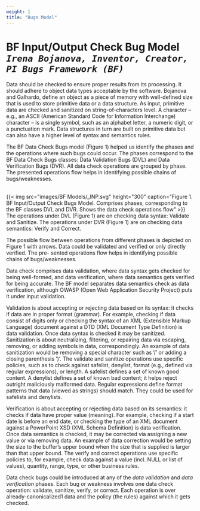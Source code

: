 ```yaml
---
weight: 1
title: "Bugs Model"
---
```

# BF Input/Output Check Bug Model <br/>_`Irena Bojanova, Inventor, Creator, PI Bugs Framework (BF)`_

Data should be checked to ensure proper results from its processing. It should adhere to object data types acceptable by the software. Bojanova and Galhardo, define an object as a piece of memory with well-defined size that is used to store primitive data or a data structure. As input, primitive data are checked and sanitized on string-of-characters level. A character – e.g., an ASCII (American Standard Code for Information Interchange) character – is a single symbol, such as an alphabet letter, a numeric digit, or a punctuation mark. Data structures in turn are built on primitive data but can also have a higher level of syntax and semantics rules.

The BF Data Check Bugs model (Figure 1) helped us identify the phases and the operations where such bugs could occur. The phases correspond to the BF Data Check Bugs classes: Data Validation Bugs (DVL) and Data Verification Bugs (DVR). All data check operations are grouped by phase. The presented operations flow helps in identifying possible chains of bugs/weaknesses.
<br/><br/>

{{< img src="images/BF Models/_INP.svg" height="300" caption="Figure 1. BF Input/Output Check Bugs Model. Comprises phases, corresponding to the BF classes DVL and DVR. Shows the data check operations flow" >}}
<br/>
The operations under DVL (Figure 1) are on checking data syntax: Validate and Sanitize. The operations under DVR (Figure 1) are on checking data semantics: Verify and Correct.

The possible flow between operations from different phases is depicted on Figure 1 with arrows. Data could be validated and verified or only directly verified. The pre- sented operations flow helps in identifying possible chains of bugs/weaknesses.

Data check comprises data validation, where data syntax gets checked for being well-formed, and data verification, where data semantics gets verified for being accurate. The BF model separates data semantics check as data verification, although OWASP (Open Web Application Security Project) puts it under input validation.

Validation is about accepting or rejecting data based on its syntax: it checks if data are in proper format (grammar). For example, checking if data consist of digits only or checking the syntax of an XML (Extensible Markup Language) document against a DTD (XML Document Type Definition) is data validation. Once data syntax is checked it may be sanitized. Sanitization is about neutralizing, filtering, or repairing data via escaping, removing, or adding symbols in data, correspondingly. An example of data sanitization would be removing a special character such as ’/’ or adding a closing parenthesis ’)’. The validate and sanitize operations use specific policies, such as to check against safelist, denylist, format (e.g., defined via regular expressions), or length. A safelist defines a set of known good content. A denylist defines a set of known bad content; it helps reject outright maliciously malformed data. Regular expressions define format patterns that data (viewed as strings) should match. They could be used for safelists and denylists.

Verification is about accepting or rejecting data based on its semantics: it checks if data have proper value (meaning). For example, checking if a start date is before an end date, or checking the type of an XML document against a PowerPoint XSD (XML Schema Definition) is data verification. Once data semantics is checked, it may be corrected via assigning a new value or via removing data. An example of data correction would be setting the size to the buffer’s upper bound when the size that is supplied is larger than that upper bound. The verify and correct operations use specific policies to, for example, check data against a value (incl. NULL or list of values), quantity, range, type, or other business rules.

Data check bugs could be introduced at any of the _data validation_ and _data verification_ phases. Each bug or weakness involves one data check operation: validate, sanitize, verify, or correct. Each operation is over already-canonicalized1 data and the policy (the rules) against which it gets checked.